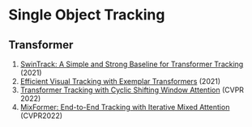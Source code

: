 #  Single Object Tracking

## Transformer
1. [SwinTrack: A Simple and Strong Baseline for Transformer Tracking](https://arxiv.org/abs/2112.00995) (2021)
2. [Efficient Visual Tracking with Exemplar Transformers](https://arxiv.org/abs/2112.09686) (2021)
3. [Transformer Tracking with Cyclic Shifting Window Attention](https://arxiv.org/abs/2205.03806) (CVPR 2022)
4. [MixFormer: End-to-End Tracking with Iterative Mixed Attention](https://arxiv.org/abs/2203.11082) (CVPR2022)
